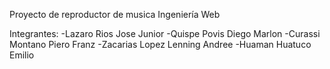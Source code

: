 Proyecto de reproductor de musica 
Ingeniería Web

Integrantes:
-Lazaro Rios Jose Junior
-Quispe Povis Diego Marlon
-Curassi Montano Piero Franz
-Zacarias Lopez Lenning Andree
-Huaman Huatuco Emilio
